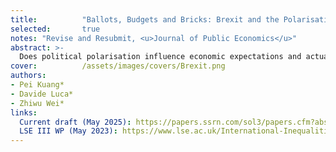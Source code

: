 ```yaml
---
title:          "Ballots, Budgets and Bricks: Brexit and the Polarisation of Individual Economic Behaviours"
selected:       true
notes: "Revise and Resubmit, <u>Journal of Public Economics</u>"
abstract: >-
  Does political polarisation influence economic expectations and actual behaviours? Using British nationally representative surveys and administrative data, we show that the Brexit referendum triggered stark divergences in individual micro and macro expectations between Leave and Remain supporters. These diverging beliefs influenced major financial decisions. Leavers became more likely to purchase durables and engage in housing transactions, and areas with higher proportions of Leave voters experienced increased housing transaction volumes and rising prices. Our findings highlight how issue polarisation, beyond partisanship, can influence both economic expectations and real-world decisions.
cover:          /assets/images/covers/Brexit.png
authors:
- Pei Kuang*
- Davide Luca*
- Zhiwu Wei*
links:
  Current draft (May 2025): https://papers.ssrn.com/sol3/papers.cfm?abstract_id=5276054
  LSE III WP (May 2023): https://www.lse.ac.uk/International-Inequalities/Publications/Working-Papers
---
```

